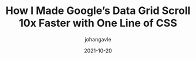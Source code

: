 ---
author: johangavle
date: 2021-10-20
permalink: false
tags:
  - css
  - performance
target_url: https://medium.com/@johan.isaksson/how-i-made-googles-data-grid-scroll-10x-faster-with-one-line-of-css-78cb1e8d9cb1
title: How I Made Google’s Data Grid Scroll 10x Faster with One Line of CSS
---